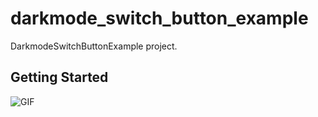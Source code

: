 # darkmode_switch_button_example

DarkmodeSwitchButtonExample project.

## Getting Started

![GIF](https://media.giphy.com/media/v1.Y2lkPTc5MGI3NjExYjh3aGttYTRma3k3a28zYzAwNzczOW9odzk0Ym13enF1bGV0OHl5ZiZlcD12MV9pbnRlcm5hbF9naWZfYnlfaWQmY3Q9Zw/jtj5AuNLwzGvFQHzWx/giphy.gif)
